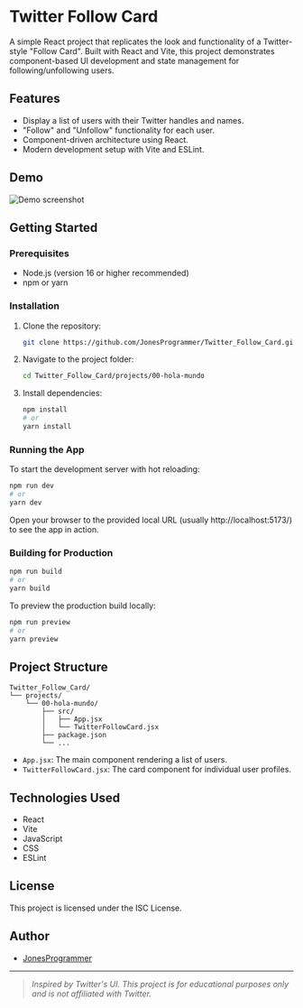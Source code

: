 # Twitter Follow Card

A simple React project that replicates the look and functionality of a Twitter-style "Follow Card". Built with React and Vite, this project demonstrates component-based UI development and state management for following/unfollowing users.

## Features

- Display a list of users with their Twitter handles and names.
- "Follow" and "Unfollow" functionality for each user.
- Component-driven architecture using React.
- Modern development setup with Vite and ESLint.

## Demo

![Demo screenshot](demo-screenshot.png) <!-- Replace with actual screenshot if available -->

## Getting Started

### Prerequisites

- Node.js (version 16 or higher recommended)
- npm or yarn

### Installation

1. Clone the repository:
   ```bash
   git clone https://github.com/JonesProgrammer/Twitter_Follow_Card.git
   ```

2. Navigate to the project folder:
   ```bash
   cd Twitter_Follow_Card/projects/00-hola-mundo
   ```

3. Install dependencies:
   ```bash
   npm install
   # or
   yarn install
   ```

### Running the App

To start the development server with hot reloading:

```bash
npm run dev
# or
yarn dev
```

Open your browser to the provided local URL (usually http://localhost:5173/) to see the app in action.

### Building for Production

```bash
npm run build
# or
yarn build
```

To preview the production build locally:

```bash
npm run preview
# or
yarn preview
```

## Project Structure

```
Twitter_Follow_Card/
└── projects/
    └── 00-hola-mundo/
        ├── src/
        │   ├── App.jsx
        │   └── TwitterFollowCard.jsx
        ├── package.json
        └── ...
```

- `App.jsx`: The main component rendering a list of users.
- `TwitterFollowCard.jsx`: The card component for individual user profiles.

## Technologies Used

- React
- Vite
- JavaScript
- CSS
- ESLint

## License

This project is licensed under the ISC License.

## Author

- [JonesProgrammer](https://github.com/JonesProgrammer)

---

> _Inspired by Twitter's UI. This project is for educational purposes only and is not affiliated with Twitter._
